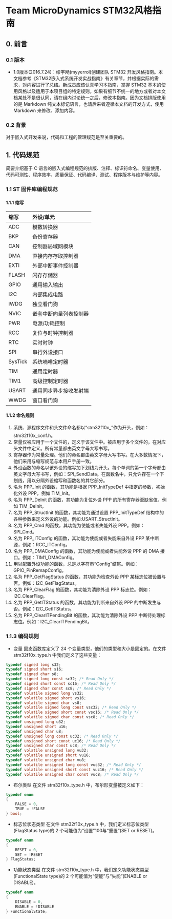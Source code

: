 # Team MicroDynamics STM32风格指南

## 0. 前言

### 0.1 版本

- 1.0版本(2016.7.24)：缪宇飏(myyerrol)创建团队 STM32 开发风格指南。本文档参考《STM32嵌入式系统开发实战指南》有关章节，并根据实际的需求，对内容进行了总结。新成员应该认真学习本指南，掌握 STM32 基本的使用风格以及适用于本项目组的特定规则。如果有细节不统一的地方或者对本文档某处不是很认同，请在组内讨论统一之后，修改本指南。因为文档排版使用的是 Markdown 纯文本标记语言，也请后来者遵循本文档的开发方式，使用 Markdown 来修改、添加内容。

### 0.2 背景

对于嵌入式开发来说，代码和工程的管理规范是至关重要的。

## 1. 代码规范

简要介绍基于 C 语言的嵌入式编程规范的排版、注释、标识符命名、变量使用、代码可测性、程序效率、质量保证、代码编译、测试、程序版本与维护等内容。

### 1.1 ST 固件库编程规范

#### 1.1.1 缩写

|缩写      |外设/单元 |
|:--------|:--------|
|ADC      |模数转换器|
|BKP      |备份寄存器|
|CAN      |控制器局域网模块|
|DMA      |直接内存存取控制器|
|EXTI     |外部中断事件控制器|
|FLASH    |闪存存储器|
|GPIO     |通用输入输出|
|I2C      |内部集成电路|
|IWDG     |独立看门狗|
|NVIC     |嵌套中断向量列表控制器|
|PWR      |电源/功耗控制|
|RCC      |复位与时钟控制器|
|RTC      |实时时钟|
|SPI      |串行外设接口|
|SysTick  |系统嘀嗒定时器|
|TIM      |通用定时器|
|TIM1     |高级控制定时器|
|USART    |通用同步异步接收发射端|
|WWDG     |窗口看门狗|

#### 1.1.2 命名规则

1. 系统、源程序文件和头文件命名都以“stm32f10x_”作为开头，例如：stm32f10x_conf.h。
2. 常量仅被应用于一个文件的，定义于该文件中。被应用于多个文件的，在对应头文件中定义。所有常量都由英文字母大写书写。
3. 寄存器作为常量处理。他们的命名都由英文字母大写书写。在大多数情况下，他们采用与缩写规范与本用户手册一致。
4. 外设函数的命名以该外设的缩写加下划线为开头。每个单词的第一个字母都由英文字母大写书写，例如：SPI_SendData。在函数名中，只允许存在一个下划线，用以分隔外设缩写和函数名的其它部分。
5. 名为 PPP_Init 的函数，其功能是根据 PPP_InitTypeDef 中指定的参数，初始化外设 PPP，例如 TIM_Init。
6. 名为 PPP_DeInit 的函数，其功能为复位外设 PPP 的所有寄存器至缺省值，例如 TIM_DeInit。
7. 名为 PPP_StructInit 的函数，其功能为通过设置 PPP_InitTypeDef 结构中的各种参数来定义外设的功能。例如:USART_StructInit。
8. 名为 PPP_Cmd 的函数，其功能为使能或者失能外设 PPP。例如：SPI_Cmd。
9. 名为 PPP_ITConfig 的函数，其功能为使能或者失能来自外设 PPP 某中断源，例如：RCC_ITConfig。
10. 名为 PPP_DMAConfig 的函数，其功能为使能或者失能外设 PPP 的 DMA 接口。例如：TIM1_DMAConfig。
11. 用以配置外设功能的函数，总是以字符串“Config”结尾。例如：GPIO_PinRemapConfig。
12. 名为 PPP_GetFlagStatus 的函数，其功能为检查外设 PPP 某标志位被设置与否。例如：I2C_GetFlagStatus。
13. 名为 PPP_ClearFlag 的函数，其功能为清除外设 PPP 标志位。例如：I2C_ClearFlag。
14. 名为 PPP_GetITStatus 的函数，其功能为判断来自外设 PPP 的中断发生与否。例如：I2C_GetITStatus。
15. 名为 PPP_ClearITPendingBit 的函数，其功能为清除外设 PPP 中断待处理标志位。例如：I2C_ClearITPendingBit。

### 1.1.3 编码规则

- 变量
固态函数库定义了 24 个变量类型，他们的类型和大小是固定的。在文件 stm32f10x_type.h 中我们定义了这些变量：

``` c
typedef signed long s32;
typedef signed short s16;
typedef signed char s8;
typedef signed long const sc32; /* Read Only */
typedef signed short const sc16; /* Read Only */
typedef signed char const sc8; /* Read Only */
typedef volatile signed long vs32;
typedef volatile signed short vs16;
typedef volatile signed char vs8;
typedef volatile signed long const vsc32; /* Read Only */
typedef volatile signed short const vsc16; /* Read Only */
typedef volatile signed char const vsc8; /* Read Only */
typedef unsigned long u32;
typedef unsigned short u16;
typedef unsigned char u8;
typedef unsigned long const uc32; /* Read Only */
typedef unsigned short const uc16; /* Read Only */
typedef unsigned char const uc8; /* Read Only */
typedef volatile unsigned long vu32;
typedef volatile unsigned short vu16;
typedef volatile unsigned char vu8;
typedef volatile unsigned long const vuc32; /* Read Only */
typedef volatile unsigned short const vuc16; /* Read Only */
typedef volatile unsigned char const vuc8; /* Read Only */
```

- 布尔类型
在文件 stm32f10x_type.h 中，布尔形变量被定义如下：

```c
typedef enum
{
    FALSE = 0,
    TRUE = !FALSE
} bool;
```

- 标志位状态类型
在文件 stm32f10x_type.h 中，我们定义标志位类型(FlagStatus type)的 2 个可能值为“设置”100与“重置”(SET or RESET)。

```c
typedef enum
{
    RESET = 0,
    SET = !RESET
} FlagStatus;
```

- 功能状态类型
在文件 stm32f10x_type.h 中，我们定义功能状态类型(FunctionalState type)的 2 个可能值为“使能”与“失能”(ENABLE or DISABLE)。

```c
typedef enum
{
    DISABLE = 0,
    ENABLE = !DISABLE
} FunctionalState;
```